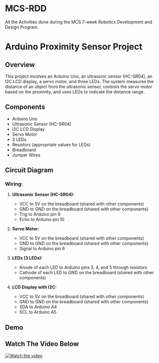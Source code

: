 # MCS-RDD
All the Activities done during the MCS 7-week  Robotics Development and Design Program
# Arduino Proximity Sensor Project

## Overview
This project involves an Arduino Uno, an ultrasonic sensor (HC-SR04), an I2C LCD display, a servo motor, and three LEDs. The system measures the distance of an object from the ultrasonic sensor, controls the servo motor based on the proximity, and uses LEDs to indicate the distance range.

## Components
- Arduino Uno
- Ultrasonic Sensor (HC-SR04)
- I2C LCD Display
- Servo Motor
- 3 LEDs
- Resistors (appropriate values for LEDs)
- Breadboard
- Jumper Wires

## Circuit Diagram
### Wiring:
1. **Ultrasonic Sensor (HC-SR04):**
   - VCC to 5V on the breadboard (shared with other components)
   - GND to GND on the breadboard (shared with other components)
   - Trig to Arduino pin 9
   - Echo to Arduino pin 10

2. **Servo Motor:**
   - VCC to 5V on the breadboard (shared with other components)
   - GND to GND on the breadboard (shared with other components)
   - Signal to Arduino pin 6

3. **LEDs (3 LEDs):**
   - Anode of each LED to Arduino pins 3, 4, and 5 through resistors
   - Cathode of each LED to GND on the breadboard (shared with other components)

4. **LCD Display with I2C:**
   - VCC to 5V on the breadboard (shared with other components)
   - GND to GND on the breadboard (shared with other components)
   - SDA to Arduino A4
   - SCL to Arduino A5
## Demo
## Watch The Video Below
[![Watch the video](https://img.youtube.com/vi/pjLezZWXZpc/hqdefault.jpg)](https://youtu.be/pjLezZWXZpc?si=BT92OjRr6tFw1MwS)
